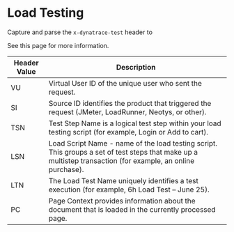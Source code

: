 # Load Testing

Capture and parse the `x-dynatrace-test` header to 

See this page for more information.

| Header Value | Description |
|-----|------|
| VU  | Virtual User ID of the unique user who sent the request. |
| SI  | Source ID identifies the product that triggered the request (JMeter, LoadRunner, Neotys, or other).|
| TSN | Test Step Name is a logical test step within your load testing script (for example, Login or Add to cart). |
| LSN | Load Script Name - name of the load testing script. This groups a set of test steps that make up a multistep transaction (for example, an online purchase). |
| LTN | The Load Test Name uniquely identifies a test execution (for example, 6h Load Test – June 25).|
| PC | Page Context provides information about the document that is loaded in the currently processed page.|